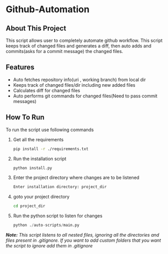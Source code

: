 # Github-Automation

## About This Project
This script allows user to completely automate github workflow. This script keeps track of changed files and generates a diff, then auto adds and commits(asks for a commit message) the changed files.

## Features

- Auto fetches repository info(uri , working branch) from local dir
- Keeps track of changed files/dir including new added files
- Calculates diff for changed files
- Auto performs git commands for changed files(Need to pass commit messages)

## How To Run

To run the script use following commands

1. Get all the requirements
    ```bash
    pip install -r ./requirements.txt
    ```
2. Run the installation script
    ```bash
    python install.py
    ```
3. Enter the project directory where changes are to be listened
    ```bash
    Enter installation directory: project_dir
    ```
4. goto your project directory
    ```bash
    cd project_dir
    ```

5. Run the python script to listen for changes
    ```python
    python ./auto-scripts/main.py
    ```

***Note:** This script listens to all nested files, ignoring all the directories and files present in .gitignore. If you want to add custom folders that you want the script to ignore add them in .gitignore*

